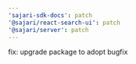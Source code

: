 ```yaml
---
'sajari-sdk-docs': patch
'@sajari/react-search-ui': patch
'@sajari/server': patch
---
```


fix: upgrade package to adopt bugfix
